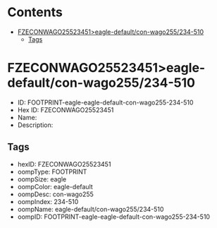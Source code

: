 



Contents
========

* [FZECONWAGO25523451>eagle-default/con-wago255/234-510](#fzeconwago25523451eagle-defaultcon-wago255234-510)
	* [Tags](#tags)

# FZECONWAGO25523451>eagle-default/con-wago255/234-510

- ID: FOOTPRINT-eagle-eagle-default-con-wago255-234-510
- Hex ID: FZECONWAGO25523451
- Name: 
- Description: 

## Tags

- hexID: FZECONWAGO25523451
- oompType: FOOTPRINT
- oompSize: eagle
- oompColor: eagle-default
- oompDesc: con-wago255
- oompIndex: 234-510
- oompName: eagle-default/con-wago255/234-510
- oompID: FOOTPRINT-eagle-eagle-default-con-wago255-234-510
